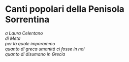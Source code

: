 # Canti popolari della Penisola Sorrentina

*a Laura Celentano  
di Meta  
per la quale imparammo  
quanto di greca umanità ci fosse in noi  
quanto di disumano in Grecia*
